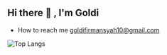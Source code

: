 ## Hi there 👋 , I'm Goldi
- How to reach me goldifirmansyah10@gmail.com

<!--
**GChan-Ch/GChan-Ch** is a ✨ _special_ ✨ repository because its `README.md` (this file) appears on your GitHub profile.
You can click the Preview link to take a look at your changes.
--->
<!--
<img align="center" src="https://github-readme-stats.vercel.app/api?username=GChan-Ch&include_all_commits=true&count_private=true&show_icons=true&line_height=20&title_color=7A7ADB&icon_color=2234AE&text_color=D3D3D3&bg_color=0,000000,130F40" alt="ABSphreak's Github Stats">
--->
![Top Langs](https://github-readme-stats.vercel.app/api/top-langs/?username=GChan-Ch&theme=tokyonight)
